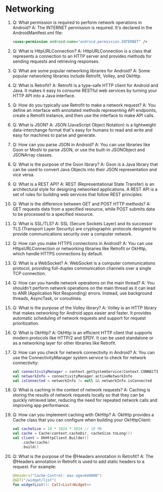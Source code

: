 # Networking

1. Q: What permission is required to perform network operations in Android?
   A: The INTERNET permission is required. It's declared in the AndroidManifest.xml file:
   ```xml
   <uses-permission android:name="android.permission.INTERNET" />
   ```

2. Q: What is HttpURLConnection?
   A: HttpURLConnection is a class that represents a connection to an HTTP server and provides methods for sending requests and retrieving responses.

3. Q: What are some popular networking libraries for Android?
   A: Some popular networking libraries include Retrofit, Volley, and OkHttp.

4. Q: What is Retrofit?
   A: Retrofit is a type-safe HTTP client for Android and Java. It makes it easy to consume RESTful web services by turning your HTTP API into a Java interface.

5. Q: How do you typically use Retrofit to make a network request?
   A: You define an interface with annotated methods representing API endpoints, create a Retrofit instance, and then use the interface to make API calls.

6. Q: What is JSON?
   A: JSON (JavaScript Object Notation) is a lightweight data-interchange format that's easy for humans to read and write and easy for machines to parse and generate.

7. Q: How can you parse JSON in Android?
   A: You can use libraries like Gson or Moshi to parse JSON, or use the built-in JSONObject and JSONArray classes.

8. Q: What is the purpose of the Gson library?
   A: Gson is a Java library that can be used to convert Java Objects into their JSON representation and vice versa.

9. Q: What is a REST API?
   A: REST (Representational State Transfer) is an architectural style for designing networked applications. A REST API is a set of rules for building web services that follow REST principles.

10. Q: What is the difference between GET and POST HTTP methods?
    A: GET requests data from a specified resource, while POST submits data to be processed to a specified resource.

11. Q: What is SSL/TLS?
    A: SSL (Secure Sockets Layer) and its successor TLS (Transport Layer Security) are cryptographic protocols designed to provide communications security over a computer network.

12. Q: How can you make HTTPS connections in Android?
    A: You can use HttpsURLConnection or networking libraries like Retrofit or OkHttp, which handle HTTPS connections by default.

13. Q: What is a WebSocket?
    A: WebSocket is a computer communications protocol, providing full-duplex communication channels over a single TCP connection.

14. Q: How can you handle network operations on the main thread?
    A: You shouldn't perform network operations on the main thread as it can lead to ANR (Application Not Responding) errors. Instead, use background threads, AsyncTask, or coroutines.

15. Q: What is the purpose of the Volley library?
    A: Volley is an HTTP library that makes networking for Android apps easier and faster. It provides automatic scheduling of network requests and support for request prioritization.

16. Q: What is OkHttp?
    A: OkHttp is an efficient HTTP client that supports modern protocols like HTTP/2 and SPDY. It can be used standalone or as a networking layer for other libraries like Retrofit.

17. Q: How can you check for network connectivity in Android?
    A: You can use the ConnectivityManager system service to check for network connectivity:
    ```kotlin
    val connectivityManager = context.getSystemService(Context.CONNECTIVITY_SERVICE) as ConnectivityManager
    val networkInfo = connectivityManager.activeNetworkInfo
    val isConnected = networkInfo != null && networkInfo.isConnected
    ```

18. Q: What is caching in the context of network requests?
    A: Caching is storing the results of network requests locally so that they can be quickly retrieved later, reducing the need for repeated network calls and improving app performance.

19. Q: How can you implement caching with OkHttp?
    A: OkHttp provides a Cache class that you can configure when building your OkHttpClient:
    ```kotlin
    val cacheSize = 10 * 1024 * 1024 // 10 MB
    val cache = Cache(context.cacheDir, cacheSize.toLong())
    val client = OkHttpClient.Builder()
        .cache(cache)
        .build()
    ```

20. Q: What is the purpose of the @Headers annotation in Retrofit?
    A: The @Headers annotation in Retrofit is used to add static headers to a request. For example:
    ```kotlin
    @Headers("Cache-Control: max-age=640000")
    @GET("/widget/list")
    fun widgetList(): Call<List<Widget>>
    ```
